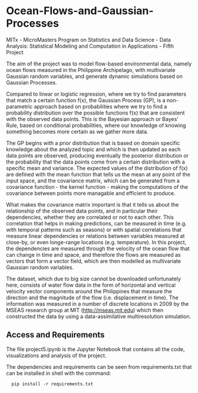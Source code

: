 # Ocean-Flows-and-Gaussian-Processes
MITx - MicroMasters Program on Statistics and Data Science - Data Analysis: Statistical Modeling and Computation in Applications - Fifth Project

The aim of the project was to model flow-based environmental data, namely ocean flows measured in the Philippine Archipelago, with multivariate Gaussian random variables, and generate dynamic simulations based on Gaussian Processes.

Compared to linear or logistic regression, where we try to find parameters that match a certain function f(x), the Gaussian Process (GP), is a non-parametric approach based on probabilities where we try to find a probability distribution over the possible functions f(x) that are consistent with the observed data points. This is the Bayesian approach or Bayes' Rule, based on conditional probabilities, where our knowledge of knowing something becomes more certain as we gather more data.

The GP begins with a prior distribution that is based on domain specific knowledge about the analyzed topic and which is then updated as each data points are observed, producing eventually the posterior distribution or the probability that the data points come from a certain distribution with a specific mean and variance. The expected values of the distribution of f(x) are defined with the mean function that tells us the mean at any point of the input space, and the covariance matrix, which can be generated from a covariance function - the kernel function - making the computations of the covariance between points more managable and efficient to produce. 

What makes the covariance matrix important is that it tells us about the relationship of the observed data points, and in particular their dependencies, whether they are correlated or not to each other. This correlation that helps in making predictions, can be measured in time (e.g. with temporal patterns such as seasons) or with spatial correlations that measure linear dependencies or relations between variables measured at close-by, or even longe-range locations (e.g. temperature). In this project, the dependencies are measured through the velocity of the ocean flow that can change in time and space, and therefore the flows are measured as vectors that form a vector field, which are then modelled as multivariate Gaussian random variables.

The dataset, which due to big size cannot be downloaded unfortunately here, consists of water flow data in the form of horizontal and vertical velocity vector components around the Philippines that measure the direction and the magnitude of the flow (i.e. displacement in time). The information was measured in a number of discrete locations in 2009 by the MSEAS research group at MIT (http://mseas.mit.edu) which then constructed the data by using a data-assimilative multiresolution simulation.

## Access and Requirements

The file project5.ipynb is the Jupyter Notebook that contains all the code, visualizations and analysis of the project.

The dependencies and requirements can be seen from requirements.txt that can be installed in shell with the command:

      pip install -r requirements.txt


